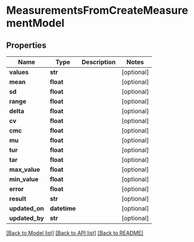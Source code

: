 # MeasurementsFromCreateMeasurementModel

## Properties
Name | Type | Description | Notes
------------ | ------------- | ------------- | -------------
**values** | **str** |  | [optional] 
**mean** | **float** |  | [optional] 
**sd** | **float** |  | [optional] 
**range** | **float** |  | [optional] 
**delta** | **float** |  | [optional] 
**cv** | **float** |  | [optional] 
**cmc** | **float** |  | [optional] 
**mu** | **float** |  | [optional] 
**tur** | **float** |  | [optional] 
**tar** | **float** |  | [optional] 
**max_value** | **float** |  | [optional] 
**min_value** | **float** |  | [optional] 
**error** | **float** |  | [optional] 
**result** | **str** |  | [optional] 
**updated_on** | **datetime** |  | [optional] 
**updated_by** | **str** |  | [optional] 

[[Back to Model list]](../README.md#documentation-for-models) [[Back to API list]](../README.md#documentation-for-api-endpoints) [[Back to README]](../README.md)


